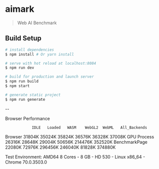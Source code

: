 # aimark

> Web AI Benchmark

## Build Setup

``` bash
# install dependencies
$ npm install # Or yarn install

# serve with hot reload at localhost:8084
$ npm run dev

# build for production and launch server
$ npm run build
$ npm start

# generate static project
$ npm run generate
```

--

Browser Performance

                IDLE   Loaded   WASM    WebGL2  WebML   All_Backends
  Browser       31804K 35024K   35824K  36576K  36328K  37008K
  GPU Process   26316K 28648K   29004K  50656K  214476K 352520K
  BenchmarkPage 22080K 72976K   296456K 246040K 81828K  374880K

  Test Environment: AMD64 8 Cores - 8 GB - HD 530 - Linux x86_64 - Chrome 70.0.3503.0